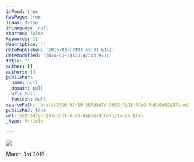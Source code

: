 ```yaml
---
inFeed: true
hasPage: true
inNav: false
inLanguage: null
starred: false
keywords: []
description: ''
datePublished: '2016-03-10T03:47:31.614Z'
dateModified: '2016-03-10T03:47:13.971Z'
title: ''
author: []
authors: []
publisher:
  name: null
  domain: null
  url: null
  favicon: null
sourcePath: _posts/2016-03-10-50fd5d7d-5953-4b11-8da6-9a8c6a93b071.md
published: true
url: 50fd5d7d-5953-4b11-8da6-9a8c6a93b071/index.html
_type: Article

---
```

![](https://the-grid-user-content.s3-us-west-2.amazonaws.com/66e03e35-1c2d-4e62-b036-3f1b01ebe750.jpg)

March 3rd 2016